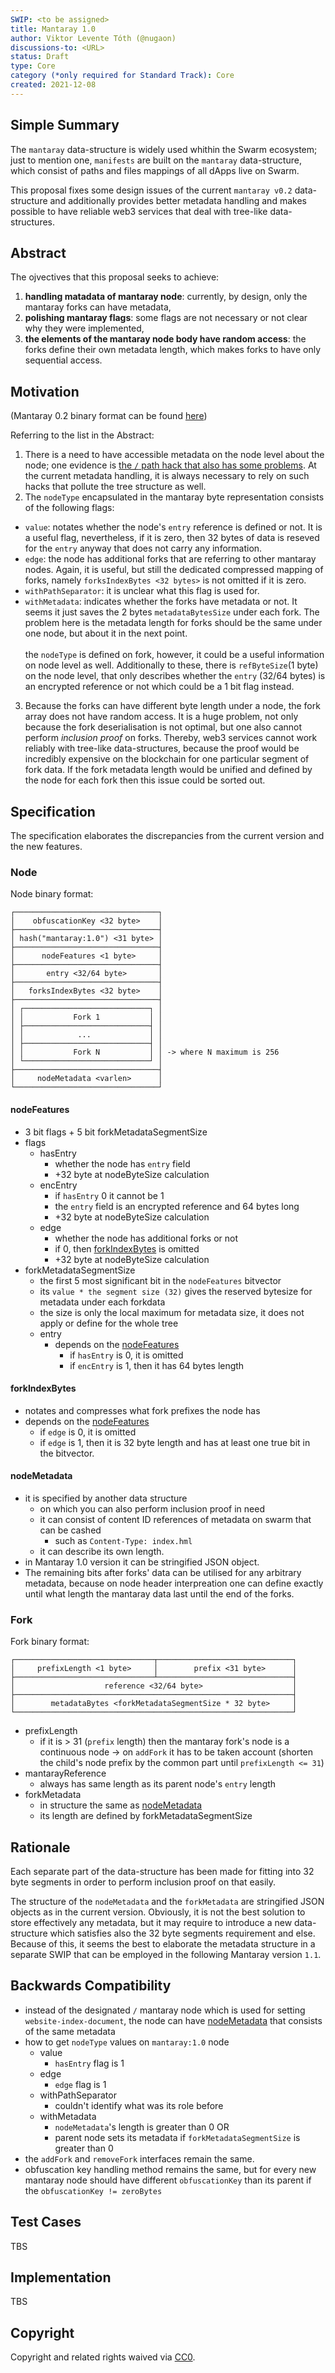 ```yaml
---
SWIP: <to be assigned>
title: Mantaray 1.0
author: Viktor Levente Tóth (@nugaon)
discussions-to: <URL>
status: Draft
type: Core
category (*only required for Standard Track): Core
created: 2021-12-08
---
```


<!--You can leave these HTML comments in your merged SWIP and delete the visible duplicate text guides, they will not appear and may be helpful to refer to if you edit it again. This is the suggested template for new SWIPs. Note that a SWIP number will be assigned by an editor. When opening a pull request to submit your SWIP, please use an abbreviated title in the filename, `SWIP-draft_title_abbrev.md`. The title should be 44 characters or less.-->

## Simple Summary
<!--"If you can't explain it simply, you don't understand it well enough." Provide a simplified and layman-accessible explanation of the SWIP.-->
The `mantaray` data-structure is widely used whithin the Swarm ecosystem;
just to mention one, `manifests` are built on the `mantaray` data-structure, which consist of paths and files mappings of all dApps live on Swarm.

This proposal fixes some design issues of the current `mantaray v0.2` data-structure and additionally provides better metadata handling and makes possible to have reliable web3 services that deal with tree-like data-structures.

## Abstract
<!--A short (~200 word) description of the technical issue being addressed.-->
The ojvectives that this proposal seeks to achieve:
1. **handling matadata of mantaray node**: currently, by design, only the mantaray forks can have metadata,
2. **polishing mantaray flags**: some flags are not necessary or not clear why they were implemented,
3. **the elements of the mantaray node body have random access**: the forks define their own metadata length, which makes forks to have only sequential access.  

## Motivation
<!--The motivation is critical for SWIPs that want to change the Swarm protocol. It should clearly explain why the existing protocol specification is inadequate to address the problem that the SWIP solves. SWIP submissions without sufficient motivation may be rejected outright.-->
(Mantaray 0.2 binary format can be found [here](https://github.com/ethersphere/bee/blob/377b43bb835261c074708ea87d09517bffdf7614/pkg/manifest/mantaray/docs/format/node.md))

Referring to the list in the Abstract:
1. There is a need to have accessible metadata on the node level about the node; one evidence is [the `/` path hack that also has some problems](https://github.com/ethersphere/bee/issues/2549). At the current metadata handling, it is always necessary to rely on such hacks that pollute the tree structure as well.
2. The `nodeType` encapsulated in the mantaray byte representation consists of the following flags:
  - `value`: notates whether the node's `entry` reference is defined or not. It is a useful flag, nevertheless, if it is zero, then 32 bytes of data is reseved for the `entry` anyway that does not carry any information.
  - `edge`: the node has additional forks that are referring to other mantaray nodes. Again, it is useful, but still the dedicated compressed mapping of forks, namely `forksIndexBytes <32 bytes>` is not omitted if it is zero.
  - `withPathSeparator`: it is unclear what this flag is used for.
  - `withMetadata`: indicates whether the forks have metadata or not. It seems it just saves the 2 bytes `metadataBytesSize` under each fork. The problem here is the metadata length for forks should be the same under one node, but about it in the next point.\
  \
  the `nodeType` is defined on fork, however, it could be a useful information on node level as well.
  Additionally to these, there is `refByteSize`(1 byte) on the node level, that only describes whether the `entry` (32/64 bytes) is an encrypted reference or not which could be a 1 bit flag instead.
3. Because the forks can have different byte length under a node, the fork array does not have random access. It is a huge problem, not only because the fork deserialisation is not optimal, but one also cannot perform _inclusion proof_ on forks. Thereby, web3 services cannot work reliably with tree-like data-structures, because the proof would be incredibly expensive on the blockchain for one particular segment of fork data.
If the fork metadata length would be unified and defined by the node for each fork then this issue could be sorted out.

## Specification
<!--The technical specification should describe the syntax and semantics of any new feature. The specification should be detailed enough to allow competing, interoperable implementations for the current Swarm platform and future client implementations.-->

The specification elaborates the discrepancies from the current version and the new features. 

### Node

Node binary format:
```text
┌────────────────────────────────┐
│    obfuscationKey <32 byte>    │
├────────────────────────────────┤
│ hash("mantaray:1.0") <31 byte> │
├────────────────────────────────┤
│      nodeFeatures <1 byte>     │
├────────────────────────────────┤
│       entry <32/64 byte>       │
├────────────────────────────────┤
│   forksIndexBytes <32 byte>    │
├────────────────────────────────┤
│ ┌────────────────────────────┐ │
│ │           Fork 1           │ │
│ ├────────────────────────────┤ │
│ │            ...             │ │
│ ├────────────────────────────┤ │
│ │           Fork N           │ │ -> where N maximum is 256
│ └────────────────────────────┘ │
├────────────────────────────────┤
│     nodeMetadata <varlen>      │
└────────────────────────────────┘
```

#### nodeFeatures
- 3 bit flags + 5 bit forkMetadataSegmentSize
- flags
  - hasEntry
      - whether the node has `entry` field
      - +32 byte at nodeByteSize calculation
  - encEntry
      - if `hasEntry` 0 it cannot be 1
      - the `entry` field is an encrypted reference and 64 bytes long
      - +32 byte at nodeByteSize calculation
  - edge
      - whether the node has additional forks or not
      - if 0, then [forkIndexBytes](#forkIndexBytes) is omitted
      - +32 byte at nodeByteSize calculation
- forkMetadataSegmentSize
  - the first 5 most significant bit in the `nodeFeatures` bitvector
  - its `value * the segment size (32)` gives the reserved bytesize for metadata under each forkdata
  - the size is only the local maximum for metadata size, it does not apply or define for the whole tree
  - entry
      - depends on the [nodeFeatures](#nodeFeatures)
          - if `hasEntry` is 0, it is omitted
          - if `encEntry` is 1, then it has 64 bytes length

#### forkIndexBytes
- notates and compresses what fork prefixes the node has
- depends on the [nodeFeatures](#nodeFeatures)
    - if `edge` is 0, it is omitted
    - if `edge` is 1, then it is 32 byte length and has at least one true bit in the bitvector.

#### nodeMetadata
- it is specified by another data structure
    - on which you can also perform inclusion proof in need
    - it can consist of content ID references of metadata on swarm that can be cashed
        - such as `Content-Type: index.hml`
    - it can describe its own length.
- in Mantaray 1.0 version it can be stringified JSON object.
- The remaining bits after forks' data can be utilised for any arbitrary metadata, because on node header interpreation one can define exactly until what length the mantaray data last until the end of the forks.


### Fork

Fork binary format:
```text
┌───────────────────────────────┬──────────────────────────────┐
│     prefixLength <1 byte>     │        prefix <31 byte>      │
├───────────────────────────────┴──────────────────────────────┤
│                    reference <32/64 byte>                    │
├──────────────────────────────────────────────────────────────┤
│        metadataBytes <forkMetadataSegmentSize * 32 byte>     │
└──────────────────────────────────────────────────────────────┘
```

- prefixLength
    - if it is > 31 (`prefix` length) then the mantaray fork's node is a continuous node -> on `addFork` it has to be taken account (shorten the child's node prefix by the common part until `prefixLength <= 31`)
- mantarayReference
    - always has same length as its parent node's `entry` length
- forkMetadata
    - in structure the same as [nodeMetadata](#nodeMetadata)
    - its length are defined by forkMetadataSegmentSize

## Rationale
<!--The rationale fleshes out the specification by describing what motivated the design and why particular design decisions were made. It should describe alternate designs that were considered and related work, e.g. how the feature is supported in other languages. The rationale may also provide evidence of consensus within the community, and should discuss important objections or concerns raised during discussion.-->

Each separate part of the data-structure has been made for fitting into 32 byte segments in order to perform inclusion proof on that easily.

The structure of the `nodeMetadata` and the `forkMetadata` are stringified JSON objects as in the current version.
Obviously, it is not the best solution to store effectively any metadata, but it may require to introduce a new data-structure which satisfies also the 32 byte segments requirement and else.
Because of this, it seems the best to elaborate the metadata structure in a separate SWIP that can be employed in the following Mantaray version `1.1`.


## Backwards Compatibility
<!--All SWIPs that introduce backwards incompatibilities must include a section describing these incompatibilities and their severity. The SWIP must explain how the author proposes to deal with these incompatibilities. SWIP submissions without a sufficient backwards compatibility treatise may be rejected outright.-->
- instead of the designated `/` mantaray node which is used for setting `website-index-document`, the node can have [nodeMetadata](((wYiUD26Ek))) that consists of the same metadata
- how to get `nodeType` values on `mantaray:1.0` node
  - value
    - `hasEntry` flag is 1
  - edge
      - `edge` flag is 1
  - withPathSeparator
      - couldn't identify what was its role before
  - withMetadata
      - `nodeMetadata`'s length is greater than 0 OR
      - parent node sets its metadata if `forkMetadataSegmentSize` is greater than 0
- the `addFork` and `removeFork` interfaces remain the same.
- obfuscation key handling method remains the same, but for every new mantaray node should have different `obfuscationKey` than its parent if the `obfuscationKey != zeroBytes`

## Test Cases
<!--Test cases for an implementation are mandatory for SWIPs that are affecting changes to data and message formats. Other SWIPs can choose to include links to test cases if applicable.-->
TBS

## Implementation
<!--The implementations must be completed before any SWIP is given status "Final", but it need not be completed before the SWIP is accepted. While there is merit to the approach of reaching consensus on the specification and rationale before writing code, the principle of "rough consensus and running code" is still useful when it comes to resolving many discussions of API details.-->
TBS

## Copyright
Copyright and related rights waived via [CC0](https://creativecommons.org/publicdomain/zero/1.0/).
